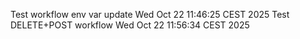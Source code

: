 Test workflow env var update Wed Oct 22 11:46:25 CEST 2025
Test DELETE+POST workflow Wed Oct 22 11:56:34 CEST 2025
